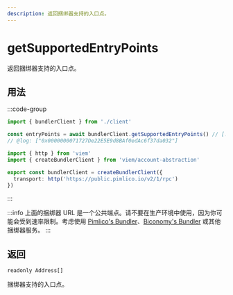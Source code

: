 ```yaml
---
description: 返回捆绑器支持的入口点。
---
```


# getSupportedEntryPoints

返回捆绑器支持的入口点。

## 用法

:::code-group

```ts twoslash [example.ts]
import { bundlerClient } from './client'

const entryPoints = await bundlerClient.getSupportedEntryPoints() // [!code focus:99]
// @log: ["0x0000000071727De22E5E9d8BAf0edAc6f37da032"]
```

```ts twoslash [client.ts] filename="client.ts"
import { http } from 'viem'
import { createBundlerClient } from 'viem/account-abstraction'

export const bundlerClient = createBundlerClient({
  transport: http('https://public.pimlico.io/v2/1/rpc')
})
```

:::

:::info
上面的捆绑器 URL 是一个公共端点。请不要在生产环境中使用，因为你可能会受到速率限制。考虑使用 [Pimlico's Bundler](https://www.pimlico.io)、[Biconomy's Bundler](https://www.biconomy.io) 或其他捆绑器服务。
:::

## 返回

`readonly Address[]`

捆绑器支持的入口点。